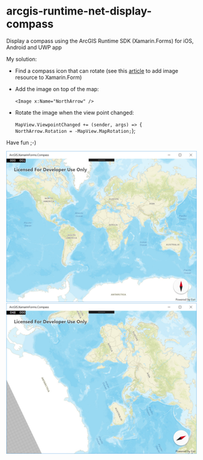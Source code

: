 # arcgis-runtime-net-display-compass
Display a compass using the ArcGIS Runtime SDK (Xamarin.Forms) for iOS, Android and UWP app

My solution:
- Find a compass icon that can rotate (see this [article](https://developer.xamarin.com/guides/xamarin-forms/working-with/images/) to add image resource to Xamarin.Form)
- Add the image on top of the map:

    `<Image x:Name="NorthArrow" />`
- Rotate the image when the view point changed:

    `MapView.ViewpointChanged += (sender, args) =>
    `{
    `    NorthArrow.Rotation = -MapView.MapRotation;
    `};
    
Have fun ;-)

![ArcGIS Runtime .Net SDK Xamarin.Forms Display North Compass](/compass1.PNG?raw=true)
![ArcGIS Runtime .Net SDK Xamarin.Forms Display North Compass](/compass2.PNG?raw=true)

